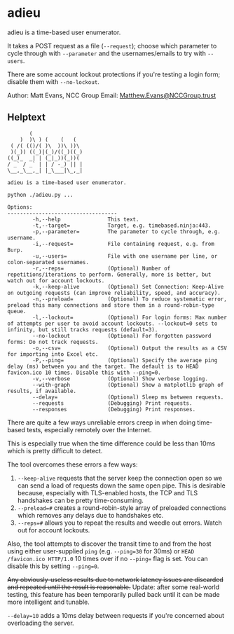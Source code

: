 # adieu

adieu is a time-based user enumerator.

It takes a POST request as a file (`--request`); choose which parameter to cycle through with `--parameter` and the usernames/emails to try with `--users`.

There are some account lockout protections if you're testing a login form; disable them with `--no-lockout`.

Author: Matt Evans, NCC Group
Email: Matthew.Evans@NCCGroup.trust

## Helptext
```
       (                 
    )  )\ ) (    (   (   
 ( /( (()/( )\  ))\ ))\  
 )(_)) ((_)|(_)/((_)((_) 
((_)_  _| | (_|_))(_))(  
/ _` / _` | | / -_) || | 
\__,_\__,_| |_\___|\_,_|                                 

adieu is a time-based user enumerator.

python ./adieu.py ...

Options:
-----------------------------------
        -h,--help               This text.
        -t,--target=            Target, e.g. timebased.ninja:443.
        -p,--parameter=         The parameter to cycle through, e.g. username.
        -i,--request=           File containing request, e.g. from Burp.
        -u,--users=             File with one username per line, or colon-separated usernames.
        -r,--reps=              (Optional) Number of repetitions/iterations to perform. Generally, more is better, but watch out for account lockouts.
        -k,--keep-alive         (Optional) Set Connection: Keep-Alive on outgoing requests (can improve reliability, speed, and accuracy).
        -n,--preload=           (Optional) To reduce systematic error, preload this many connections and store them in a round-robin-type queue.
        -l,--lockout=           (Optional) For login forms: Max number of attempts per user to avoid account lockouts. --lockout=0 sets to infinity, but still tracks requests (default=3).
        --no-lockout            (Optional) For forgotten password forms: Do not track requests.
        -o,--csv=               (Optional) Output the results as a CSV for importing into Excel etc.
        -P,--ping=              (Optional) Specify the average ping delay (ms) between you and the target. The default is to HEAD favicon.ico 10 times. Disable this with --ping=0.
        -v,--verbose            (Optional) Show verbose logging.
        --with-graph            (Optional) Show a matplotlib graph of results, if available.
        --delay=                (Optional) Sleep ms between requests.
        --requests              (Debugging) Print requests.
        --responses             (Debugging) Print responses.
```

There are quite a few ways unreliable errors creep in when doing time-based tests, especially remotely over the Internet.

This is especially true when the time difference could be less than 10ms which is pretty difficult to detect.

The tool overcomes these errors a few ways:  
1. `--keep-alive` requests that the server keep the connection open so we can send a load of requests down the same open pipe. This is desirable because, especially with TLS-enabled hosts, the TCP and TLS handshakes can be pretty time-consuming.  
2. `--preload=#` creates a round-robin-style array of preloaded connections which removes any delays due to handshakes etc.  
3. `--reps=#` allows you to repeat the results and weedle out errors. Watch out for account lockouts.

Also, the tool attempts to discover the transit time to and from the host using either user-supplied `ping` (e.g. `--ping=30` for 30ms) or `HEAD /favicon.ico HTTP/1.0` 10 times over if no `--ping=` flag is set. You can disable this by setting `--ping=0`.

~~Any obviously-useless results due to network latency issues are discarded and repeated until the result is reasonable.~~ Update: after some real-world testing, this feature has been temporarily pulled back until it can be made more intelligent and tunable.

`--delay=10` adds a 10ms delay between requests if you're concerned about overloading the server.
